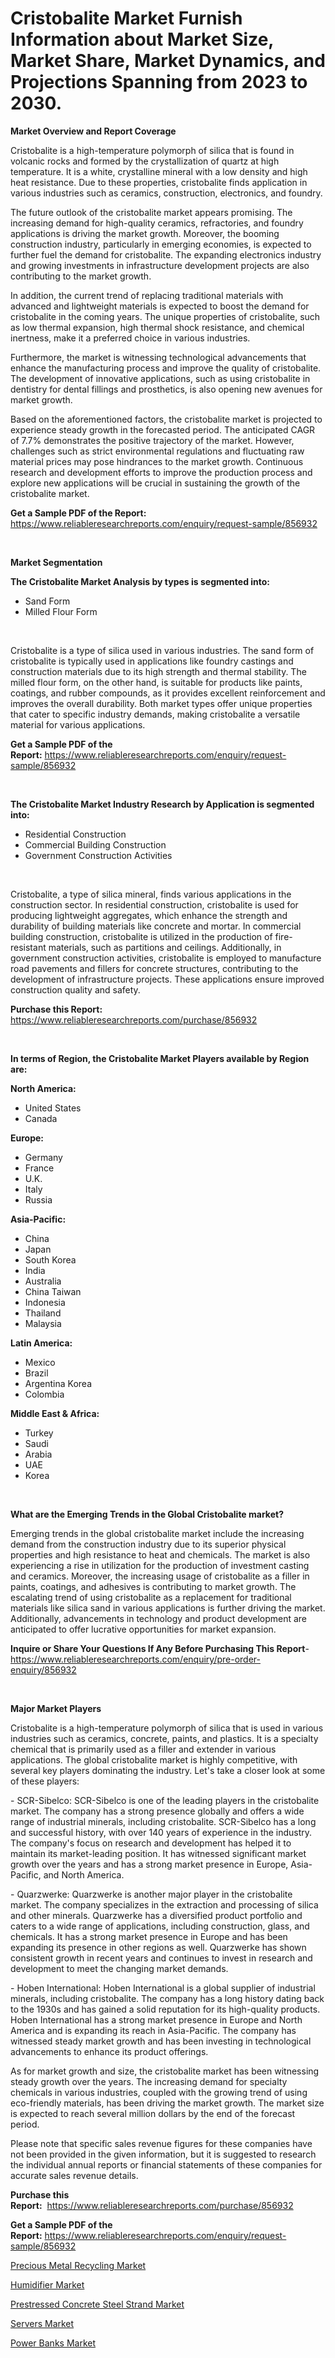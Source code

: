 <p><h1>Cristobalite Market Furnish Information about Market Size, Market Share, Market Dynamics, and Projections Spanning from 2023 to 2030.</h1></p><p><strong>Market Overview and Report Coverage</strong></p>
<p><p>Cristobalite is a high-temperature polymorph of silica that is found in volcanic rocks and formed by the crystallization of quartz at high temperature. It is a white, crystalline mineral with a low density and high heat resistance. Due to these properties, cristobalite finds application in various industries such as ceramics, construction, electronics, and foundry.</p><p>The future outlook of the cristobalite market appears promising. The increasing demand for high-quality ceramics, refractories, and foundry applications is driving the market growth. Moreover, the booming construction industry, particularly in emerging economies, is expected to further fuel the demand for cristobalite. The expanding electronics industry and growing investments in infrastructure development projects are also contributing to the market growth.</p><p>In addition, the current trend of replacing traditional materials with advanced and lightweight materials is expected to boost the demand for cristobalite in the coming years. The unique properties of cristobalite, such as low thermal expansion, high thermal shock resistance, and chemical inertness, make it a preferred choice in various industries.</p><p>Furthermore, the market is witnessing technological advancements that enhance the manufacturing process and improve the quality of cristobalite. The development of innovative applications, such as using cristobalite in dentistry for dental fillings and prosthetics, is also opening new avenues for market growth.</p><p>Based on the aforementioned factors, the cristobalite market is projected to experience steady growth in the forecasted period. The anticipated CAGR of 7.7% demonstrates the positive trajectory of the market. However, challenges such as strict environmental regulations and fluctuating raw material prices may pose hindrances to the market growth. Continuous research and development efforts to improve the production process and explore new applications will be crucial in sustaining the growth of the cristobalite market.</p></p>
<p><strong>Get a Sample PDF of the Report:</strong> <a href="https://www.reliableresearchreports.com/enquiry/request-sample/856932">https://www.reliableresearchreports.com/enquiry/request-sample/856932</a></p>
<p>&nbsp;</p>
<p><strong>Market Segmentation</strong></p>
<p><strong>The Cristobalite Market Analysis by types is segmented into:</strong></p>
<p><ul><li>Sand Form</li><li>Milled Flour Form</li></ul></p>
<p>&nbsp;</p>
<p><p>Cristobalite is a type of silica used in various industries. The sand form of cristobalite is typically used in applications like foundry castings and construction materials due to its high strength and thermal stability. The milled flour form, on the other hand, is suitable for products like paints, coatings, and rubber compounds, as it provides excellent reinforcement and improves the overall durability. Both market types offer unique properties that cater to specific industry demands, making cristobalite a versatile material for various applications.</p></p>
<p><strong>Get a Sample PDF of the Report:</strong>&nbsp;<a href="https://www.reliableresearchreports.com/enquiry/request-sample/856932">https://www.reliableresearchreports.com/enquiry/request-sample/856932</a></p>
<p>&nbsp;</p>
<p><strong>The Cristobalite Market Industry Research by Application is segmented into:</strong></p>
<p><ul><li>Residential Construction</li><li>Commercial Building Construction</li><li>Government Construction Activities</li></ul></p>
<p>&nbsp;</p>
<p><p>Cristobalite, a type of silica mineral, finds various applications in the construction sector. In residential construction, cristobalite is used for producing lightweight aggregates, which enhance the strength and durability of building materials like concrete and mortar. In commercial building construction, cristobalite is utilized in the production of fire-resistant materials, such as partitions and ceilings. Additionally, in government construction activities, cristobalite is employed to manufacture road pavements and fillers for concrete structures, contributing to the development of infrastructure projects. These applications ensure improved construction quality and safety.</p></p>
<p><strong>Purchase this Report:</strong>&nbsp; <a href="https://www.reliableresearchreports.com/purchase/856932">https://www.reliableresearchreports.com/purchase/856932</a></p>
<p>&nbsp;</p>
<p><strong>In terms of Region, the Cristobalite Market Players available by Region are:</strong></p>
<p>
    <p> <strong> North America: </strong>
        <ul>
            <li>United States</li>
            <li>Canada</li>
        </ul>
        </p> 
    <p> <strong> Europe: </strong>
        <ul>
            <li>Germany</li>
            <li>France</li>
            <li>U.K.</li>
            <li>Italy</li>
            <li>Russia</li>
        </ul>
        </p> 
    <p> <strong> Asia-Pacific: </strong>
        <ul>
            <li>China</li>
            <li>Japan</li>
            <li>South Korea</li>
            <li>India</li>
            <li>Australia</li>
            <li>China Taiwan</li>
            <li>Indonesia</li>
            <li>Thailand</li>
            <li>Malaysia</li>
        </ul>
        </p> 
    <p> <strong> Latin America: </strong>
        <ul>
            <li>Mexico</li>
            <li>Brazil</li>
            <li>Argentina Korea</li>
            <li>Colombia</li>
        </ul>
        </p> 
    <p> <strong> Middle East & Africa: </strong>
        <ul>
            <li>Turkey</li>
            <li>Saudi</li>
            <li>Arabia</li>
            <li>UAE</li>
            <li>Korea</li>
        </ul>
    </p>
    </p>
<p>&nbsp;</p>
<p><strong>What are the Emerging Trends in the Global Cristobalite market?</strong></p>
<p><p>Emerging trends in the global cristobalite market include the increasing demand from the construction industry due to its superior physical properties and high resistance to heat and chemicals. The market is also experiencing a rise in utilization for the production of investment casting and ceramics. Moreover, the increasing usage of cristobalite as a filler in paints, coatings, and adhesives is contributing to market growth. The escalating trend of using cristobalite as a replacement for traditional materials like silica sand in various applications is further driving the market. Additionally, advancements in technology and product development are anticipated to offer lucrative opportunities for market expansion.</p></p>
<p><strong>Inquire or Share Your Questions If Any Before Purchasing This Report</strong>- <a href="https://www.reliableresearchreports.com/enquiry/pre-order-enquiry/856932">https://www.reliableresearchreports.com/enquiry/pre-order-enquiry/856932</a></p>
<p>&nbsp;</p>
<p><strong>Major Market Players</strong></p>
<p><p>Cristobalite is a high-temperature polymorph of silica that is used in various industries such as ceramics, concrete, paints, and plastics. It is a specialty chemical that is primarily used as a filler and extender in various applications. The global cristobalite market is highly competitive, with several key players dominating the industry. Let's take a closer look at some of these players:</p><p>- SCR-Sibelco: SCR-Sibelco is one of the leading players in the cristobalite market. The company has a strong presence globally and offers a wide range of industrial minerals, including cristobalite. SCR-Sibelco has a long and successful history, with over 140 years of experience in the industry. The company's focus on research and development has helped it to maintain its market-leading position. It has witnessed significant market growth over the years and has a strong market presence in Europe, Asia-Pacific, and North America.</p><p>- Quarzwerke: Quarzwerke is another major player in the cristobalite market. The company specializes in the extraction and processing of silica and other minerals. Quarzwerke has a diversified product portfolio and caters to a wide range of applications, including construction, glass, and chemicals. It has a strong market presence in Europe and has been expanding its presence in other regions as well. Quarzwerke has shown consistent growth in recent years and continues to invest in research and development to meet the changing market demands.</p><p>- Hoben International: Hoben International is a global supplier of industrial minerals, including cristobalite. The company has a long history dating back to the 1930s and has gained a solid reputation for its high-quality products. Hoben International has a strong market presence in Europe and North America and is expanding its reach in Asia-Pacific. The company has witnessed steady market growth and has been investing in technological advancements to enhance its product offerings.</p><p>As for market growth and size, the cristobalite market has been witnessing steady growth over the years. The increasing demand for specialty chemicals in various industries, coupled with the growing trend of using eco-friendly materials, has been driving the market growth. The market size is expected to reach several million dollars by the end of the forecast period.</p><p>Please note that specific sales revenue figures for these companies have not been provided in the given information, but it is suggested to research the individual annual reports or financial statements of these companies for accurate sales revenue details.</p></p>
<p><strong>Purchase this Report:</strong>&nbsp;&nbsp;<a href="https://www.reliableresearchreports.com/purchase/856932">https://www.reliableresearchreports.com/purchase/856932</a></p>
<p></p>
<p><strong>Get a Sample PDF of the Report:</strong>&nbsp;<a href="https://www.reliableresearchreports.com/enquiry/request-sample/856932">https://www.reliableresearchreports.com/enquiry/request-sample/856932</a></p>
<p><p><a href="https://github.com/rahu1502/Market-Research-Report-List-1/blob/main/precious-metal-recycling-market.md">Precious Metal Recycling Market</a></p><p><a href="https://medium.com/@maryg156987/humidifier-market-analysis-and-sze-forecasted-for-period-from-2023-to-2030-1fc8d525eb8e">Humidifier Market</a></p><p><a href="https://github.com/rahu1505/Market-Research-Report-List-1/blob/main/prestressed-concrete-steel-strand-market.md">Prestressed Concrete Steel Strand Market</a></p><p><a href="https://medium.com/@santaraynor/servers-market-size-reveals-the-best-marketing-channels-in-global-industry-85ae55ae44d9">Servers Market</a></p><p><a href="https://medium.com/@nathanl41025/power-banks-market-exploring-market-share-market-trends-and-future-growth-cb5d052be35a">Power Banks Market</a></p></p>